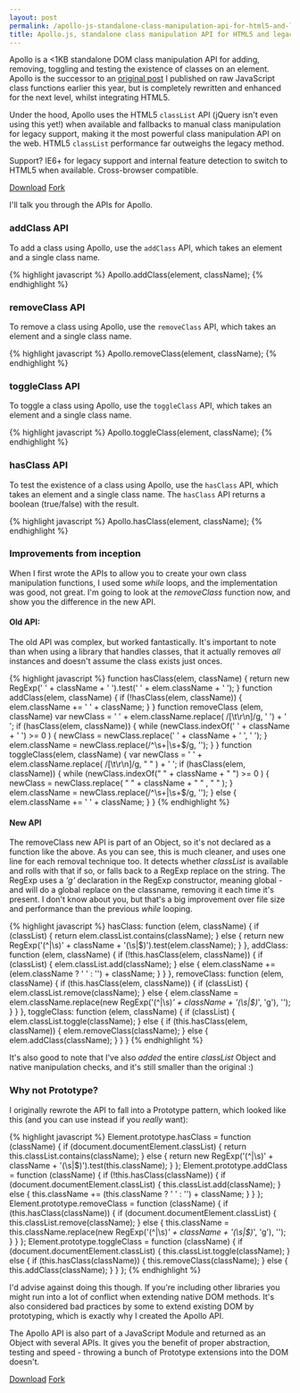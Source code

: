 ```yaml
---
layout: post
permalink: /apollo-js-standalone-class-manipulation-api-for-html5-and-legacy-dom
title: Apollo.js, standalone class manipulation API for HTML5 and legacy DOM
---
```


Apollo is a &lt;1KB standalone DOM class manipulation API for adding, removing, toggling and testing the existence of classes on an element. Apollo is the successor to an [original post](/creating-jquery-style-functions-in-javascript-hasclass-addclass-removeclass-toggleclass) I published on raw JavaScript class functions earlier this year, but is completely rewritten and enhanced for the next level, whilst integrating HTML5.

Under the hood, Apollo uses the HTML5 `classList` API (jQuery isn't even using this yet!) when available and fallbacks to manual class manipulation for legacy support, making it the most powerful class manipulation API on the web. HTML5 `classList` performance far outweighs the legacy method.

Support? IE6+ for legacy support and internal feature detection to switch to HTML5 when available. Cross-browser compatible.

<div class="download-box">
  <a href="//github.com/toddmotto/apollo/archive/master.zip" onclick="_gaq.push(['_trackEvent', 'Click', 'Download apollo', 'Download apollo']);">Download</a>
  <a href="//github.com/toddmotto/apollo" onclick="_gaq.push(['_trackEvent', 'Click', 'Fork apollo', 'apollo Fork']);">Fork</a>
</div>

I'll talk you through the APIs for Apollo.

### addClass API
To add a class using Apollo, use the `addClass` API, which takes an element and a single class name.

{% highlight javascript %}
Apollo.addClass(element, className);
{% endhighlight %}

### removeClass API
To remove a class using Apollo, use the `removeClass` API, which takes an element and a single class name.

{% highlight javascript %}
Apollo.removeClass(element, className);
{% endhighlight %}

### toggleClass API
To toggle a class using Apollo, use the `toggleClass` API, which takes an element and a single class name.

{% highlight javascript %}
Apollo.toggleClass(element, className);
{% endhighlight %}

### hasClass API
To test the existence of a class using Apollo, use the `hasClass` API, which takes an element and a single class name. The `hasClass` API returns a boolean (true/false) with the result.

{% highlight javascript %}
Apollo.hasClass(element, className);
{% endhighlight %}

### Improvements from inception
When I first wrote the APIs to allow you to create your own class manipulation functions, I used some _while_ loops, and the implementation was good, not great. I'm going to look at the _removeClass_ function now, and show you the difference in the new API.

#### Old API:
The old API was complex, but worked fantastically. It's important to note than when using a library that handles classes, that it actually removes _all_ instances and doesn't assume the class exists just onces.

{% highlight javascript %}
function hasClass(elem, className) {
  return new RegExp(' ' + className + ' ').test(' ' + elem.className + ' ');
}
function addClass(elem, className) {
    if (!hasClass(elem, className)) {
      elem.className += ' ' + className;
    }
}
function removeClass (elem, className) 
  var newClass = ' ' + elem.className.replace( /[\t\r\n]/g, ' ') + ' ';
  if (hasClass(elem, className)) {
    while (newClass.indexOf(' ' + className + ' ') >= 0 ) {
      newClass = newClass.replace(' ' + className + ' ', ' ');
    }
    elem.className = newClass.replace(/^\s+|\s+$/g, '');
  }
}
function toggleClass(elem, className) {
  var newClass = ' ' + elem.className.replace( /[\t\r\n]/g, " " ) + ' ';
    if (hasClass(elem, className)) {
        while (newClass.indexOf(" " + className + " ") >= 0 ) {
            newClass = newClass.replace( " " + className + " " , " " );
        }
        elem.className = newClass.replace(/^\s+|\s+$/g, '');
    } else {
        elem.className += ' ' + className;
    }
}
{% endhighlight %}

#### New API
The removeClass new API is part of an Object, so it's not declared as a function like the above. As you can see, this is much cleaner, and uses one line for each removal technique too. It detects whether _classList_ is available and rolls with that if so, or falls back to a RegExp replace on the string. The RegExp uses a _'g'_ declaration in the RegExp constructor, meaning global - and will do a global replace on the classname, removing it each time it's present. I don't know about you, but that's a big improvement over file size and performance than the previous _while_ looping.

{% highlight javascript %}
hasClass: function (elem, className) {
  if (classList) {
    return elem.classList.contains(className);
  } else {
    return new RegExp('(^|\\s)' + className + '(\\s|$)').test(elem.className);
  }
},
addClass: function (elem, className) {
  if (!this.hasClass(elem, className)) {
    if (classList) {
      elem.classList.add(className);
    } else {
      elem.className += (elem.className ? ' ' : '') + className;
    }
  }
},
removeClass: function (elem, className) {
  if (this.hasClass(elem, className)) {
    if (classList) {
      elem.classList.remove(className);
    } else {
      elem.className = elem.className.replace(new RegExp('(^|\\s)*' + className + '(\\s|$)*', 'g'), '');
    }
  }
},
toggleClass: function (elem, className) {
  if (classList) {
    elem.classList.toggle(className);
  } else {
    if (this.hasClass(elem, className)) {
      elem.removeClass(className);
    } else {
      elem.addClass(className);
    }
  }
}
{% endhighlight %}

It's also good to note that I've also _added_ the entire _classList_ Object and native manipulation checks, and it's still smaller than the original :)

### Why not Prototype?
I originally rewrote the API to fall into a Prototype pattern, which looked like this (and you can use instead if you _really_ want):

{% highlight javascript %}
Element.prototype.hasClass = function (className) {
    if (document.documentElement.classList) {
        return this.classList.contains(className);
    } else {
        return new RegExp('(^|\\s)' + className + '(\\s|$)').test(this.className);
    }
};
Element.prototype.addClass = function (className) {
    if (!this.hasClass(className)) {
        if (document.documentElement.classList) {
            this.classList.add(className);
        } else {
           this.className += (this.className ? ' ' : '') + className;
        }
    }
};
Element.prototype.removeClass = function (className) {
    if (this.hasClass(className)) {
        if (document.documentElement.classList) {
            this.classList.remove(className);
        } else {
            this.className = this.className.replace(new RegExp('(^|\\s)*' + className + '(\\s|$)*', 'g'), '');
        }
    }
};
Element.prototype.toggleClass = function (className) {
    if (document.documentElement.classList) {
        this.classList.toggle(className);
    } else {
        if (this.hasClass(className)) {
            this.removeClass(className);
        } else {
            this.addClass(className);
        }
    }
};
{% endhighlight %}

I'd advise against doing this though. If you're including other libraries you might run into a lot of conflict when extending native DOM methods. It's also considered bad practices by some to extend existing DOM by prototyping, which is exactly why I created the Apollo API.

The Apollo API is also part of a JavaScript Module and returned as an Object with several APIs. It gives you the benefit of proper abstraction, testing and speed - throwing a bunch of Prototype extensions into the DOM doesn't.

<div class="download-box">
  <a href="//github.com/toddmotto/apollo/archive/master.zip" onclick="_gaq.push(['_trackEvent', 'Click', 'Download apollo', 'Download apollo']);">Download</a>
  <a href="//github.com/toddmotto/apollo" onclick="_gaq.push(['_trackEvent', 'Click', 'Fork apollo', 'apollo Fork']);">Fork</a>
</div>


